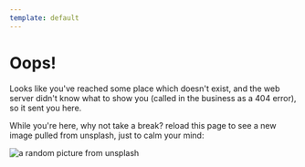 ```yaml
---
template: default
---
```


# Oops!
Looks like you've reached some place which doesn't exist, and the web server didn't know what to show you (called in the business as a 404 error), so it sent you here.

While you're here, why not take a break? reload this page to see a new image pulled from unsplash, just to calm your mind:



![a random picture from unsplash](https://source.unsplash.com/collection/11649432/1600x900)
